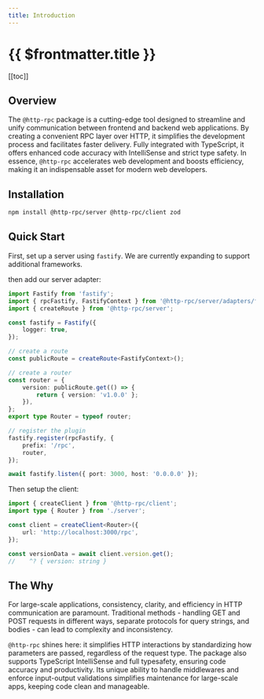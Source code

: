 ```yaml
---
title: Introduction
---
```


# {{ $frontmatter.title }}

[[toc]]

## Overview

The `@http-rpc` package is a cutting-edge tool designed to streamline and unify communication between frontend and backend web applications. By creating a convenient RPC layer over HTTP, it simplifies the development process and facilitates faster delivery. Fully integrated with TypeScript, it offers enhanced code accuracy with IntelliSense and strict type safety. In essence, `@http-rpc` accelerates web development and boosts efficiency, making it an indispensable asset for modern web developers.

## Installation

```sh
npm install @http-rpc/server @http-rpc/client zod
```

## Quick Start

First, set up a server using `fastify`. We are currently expanding to support additional frameworks.

then add our server adapter:

```ts
import Fastify from 'fastify';
import { rpcFastify, FastifyContext } from '@http-rpc/server/adapters/fastify';
import { createRoute } from '@http-rpc/server';

const fastify = Fastify({
	logger: true,
});

// create a route
const publicRoute = createRoute<FastifyContext>();

// create a router
const router = {
	version: publicRoute.get(() => {
		return { version: 'v1.0.0' };
	}),
};
export type Router = typeof router;

// register the plugin
fastify.register(rpcFastify, {
	prefix: '/rpc',
	router,
});

await fastify.listen({ port: 3000, host: '0.0.0.0' });
```

Then setup the client:

```ts
import { createClient } from '@http-rpc/client';
import type { Router } from './server';

const client = createClient<Router>({
	url: 'http://localhost:3000/rpc',
});

const versionData = await client.version.get();
//    ^? { version: string }
```

## The Why

For large-scale applications, consistency, clarity, and efficiency in HTTP communication are paramount. Traditional methods - handling GET and POST requests in different ways, separate protocols for query strings, and bodies - can lead to complexity and inconsistency.

`@http-rpc` shines here: it simplifies HTTP interactions by standardizing how parameters are passed, regardless of the request type. The package also supports TypeScript IntelliSense and full typesafety, ensuring code accuracy and productivity. Its unique ability to handle middlewares and enforce input-output validations simplifies maintenance for large-scale apps, keeping code clean and manageable.
